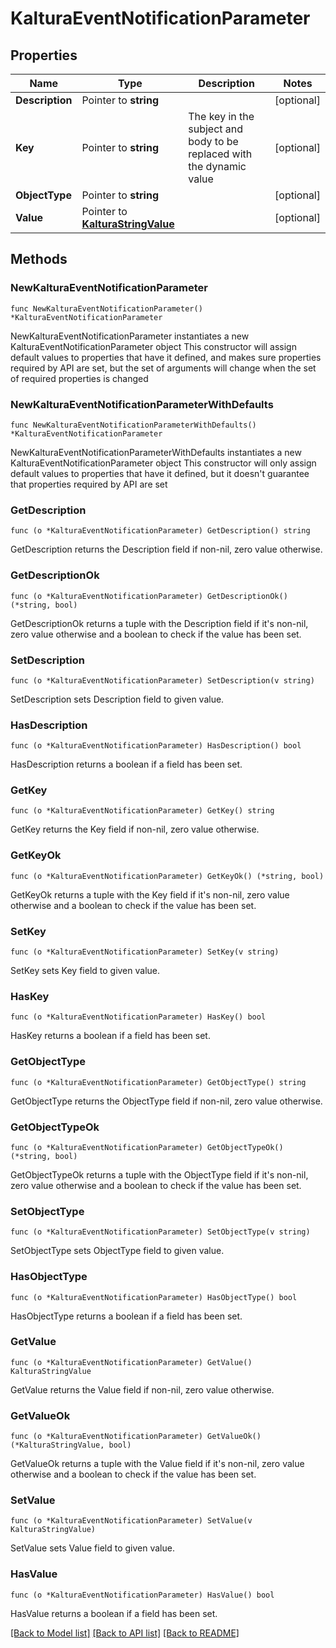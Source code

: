 # KalturaEventNotificationParameter

## Properties

Name | Type | Description | Notes
------------ | ------------- | ------------- | -------------
**Description** | Pointer to **string** |  | [optional] 
**Key** | Pointer to **string** | The key in the subject and body to be replaced with the dynamic value | [optional] 
**ObjectType** | Pointer to **string** |  | [optional] 
**Value** | Pointer to [**KalturaStringValue**](KalturaStringValue.md) |  | [optional] 

## Methods

### NewKalturaEventNotificationParameter

`func NewKalturaEventNotificationParameter() *KalturaEventNotificationParameter`

NewKalturaEventNotificationParameter instantiates a new KalturaEventNotificationParameter object
This constructor will assign default values to properties that have it defined,
and makes sure properties required by API are set, but the set of arguments
will change when the set of required properties is changed

### NewKalturaEventNotificationParameterWithDefaults

`func NewKalturaEventNotificationParameterWithDefaults() *KalturaEventNotificationParameter`

NewKalturaEventNotificationParameterWithDefaults instantiates a new KalturaEventNotificationParameter object
This constructor will only assign default values to properties that have it defined,
but it doesn't guarantee that properties required by API are set

### GetDescription

`func (o *KalturaEventNotificationParameter) GetDescription() string`

GetDescription returns the Description field if non-nil, zero value otherwise.

### GetDescriptionOk

`func (o *KalturaEventNotificationParameter) GetDescriptionOk() (*string, bool)`

GetDescriptionOk returns a tuple with the Description field if it's non-nil, zero value otherwise
and a boolean to check if the value has been set.

### SetDescription

`func (o *KalturaEventNotificationParameter) SetDescription(v string)`

SetDescription sets Description field to given value.

### HasDescription

`func (o *KalturaEventNotificationParameter) HasDescription() bool`

HasDescription returns a boolean if a field has been set.

### GetKey

`func (o *KalturaEventNotificationParameter) GetKey() string`

GetKey returns the Key field if non-nil, zero value otherwise.

### GetKeyOk

`func (o *KalturaEventNotificationParameter) GetKeyOk() (*string, bool)`

GetKeyOk returns a tuple with the Key field if it's non-nil, zero value otherwise
and a boolean to check if the value has been set.

### SetKey

`func (o *KalturaEventNotificationParameter) SetKey(v string)`

SetKey sets Key field to given value.

### HasKey

`func (o *KalturaEventNotificationParameter) HasKey() bool`

HasKey returns a boolean if a field has been set.

### GetObjectType

`func (o *KalturaEventNotificationParameter) GetObjectType() string`

GetObjectType returns the ObjectType field if non-nil, zero value otherwise.

### GetObjectTypeOk

`func (o *KalturaEventNotificationParameter) GetObjectTypeOk() (*string, bool)`

GetObjectTypeOk returns a tuple with the ObjectType field if it's non-nil, zero value otherwise
and a boolean to check if the value has been set.

### SetObjectType

`func (o *KalturaEventNotificationParameter) SetObjectType(v string)`

SetObjectType sets ObjectType field to given value.

### HasObjectType

`func (o *KalturaEventNotificationParameter) HasObjectType() bool`

HasObjectType returns a boolean if a field has been set.

### GetValue

`func (o *KalturaEventNotificationParameter) GetValue() KalturaStringValue`

GetValue returns the Value field if non-nil, zero value otherwise.

### GetValueOk

`func (o *KalturaEventNotificationParameter) GetValueOk() (*KalturaStringValue, bool)`

GetValueOk returns a tuple with the Value field if it's non-nil, zero value otherwise
and a boolean to check if the value has been set.

### SetValue

`func (o *KalturaEventNotificationParameter) SetValue(v KalturaStringValue)`

SetValue sets Value field to given value.

### HasValue

`func (o *KalturaEventNotificationParameter) HasValue() bool`

HasValue returns a boolean if a field has been set.


[[Back to Model list]](../README.md#documentation-for-models) [[Back to API list]](../README.md#documentation-for-api-endpoints) [[Back to README]](../README.md)



